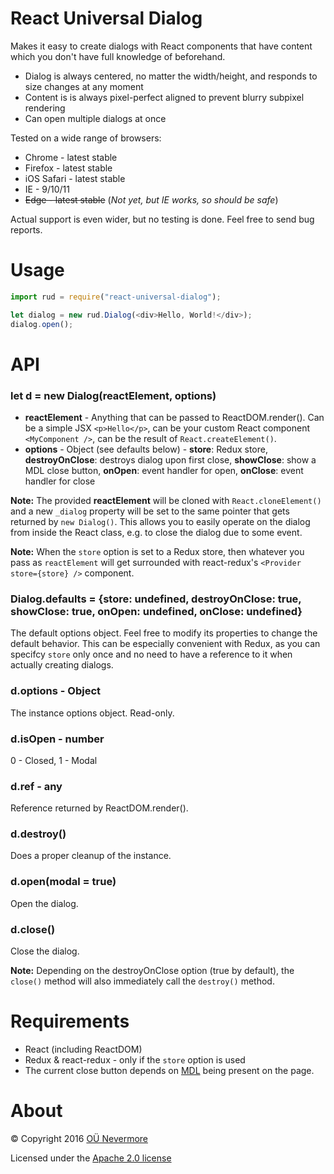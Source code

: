 # React Universal Dialog

Makes it easy to create dialogs with React components that have content which you don't have full knowledge of beforehand.

- Dialog is always centered, no matter the width/height, and responds to size changes at any moment
- Content is is always pixel-perfect aligned to prevent blurry subpixel rendering
- Can open multiple dialogs at once

Tested on a wide range of browsers:

- Chrome - latest stable
- Firefox - latest stable
- iOS Safari - latest stable
- IE - 9/10/11
- ~~Edge - latest stable~~ (*Not yet, but IE works, so should be safe*)

Actual support is even wider, but no testing is done. Feel free to send bug reports.

# Usage

```javascript
import rud = require("react-universal-dialog");

let dialog = new rud.Dialog(<div>Hello, World!</div>);
dialog.open();
```

# API

### let d = new Dialog(reactElement, options)

- **reactElement** - Anything that can be passed to ReactDOM.render(). Can be a simple JSX `<p>Hello</p>`, can be your custom React component `<MyComponent />`, can be the result of `React.createElement()`.
- **options** - Object (see defaults below) - **store**: Redux store, **destroyOnClose**: destroys dialog upon first close, **showClose**: show a MDL close button, **onOpen**: event handler for open, **onClose**: event handler for close

**Note:** The provided **reactElement** will be cloned with `React.cloneElement()` and a new `_dialog` property will be set to the same pointer that gets returned by `new Dialog()`. This allows you to easily operate on the dialog from inside the React class, e.g. to close the dialog due to some event.

**Note:** When the `store` option is set to a Redux store, then whatever you pass as `reactElement` will get surrounded with react-redux's `<Provider store={store} />` component.

### Dialog.defaults = {store: undefined, destroyOnClose: true, showClose: true, onOpen: undefined, onClose: undefined}

The default options object. Feel free to modify its properties to change the default behavior. This can be especially convenient with Redux, as you can specifcy `store` only once and no need to have a reference to it when actually creating dialogs.

### d.options - Object

The instance options object. Read-only.

### d.isOpen - number

0 - Closed, 1 - Modal

### d.ref - any

Reference returned by ReactDOM.render().

### d.destroy()

Does a proper cleanup of the instance.

### d.open(modal = true)

Open the dialog.

### d.close()

Close the dialog.

**Note:** Depending on the destroyOnClose option (true by default), the `close()` method will also immediately call the `destroy()` method.

# Requirements

- React (including ReactDOM)
- Redux & react-redux - only if the `store` option is used
- The current close button depends on [MDL](https://getmdl.io/) being present on the page.

# About

© Copyright 2016 [OÜ Nevermore](https://www.nevermore.ee)

Licensed under the [Apache 2.0 license](http://www.apache.org/licenses/LICENSE-2.0)